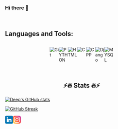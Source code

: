 ### Hi there 👋

<!-- ![Profile View Counter](https://komarev.com/ghpvc/?username=iDeepverma) -->
<br>

## Languages and Tools:
<div style="  display: flex;justify-content: center;">


  [<img align="left" alt="Git" width="30px" src="https://github.com/sahilsingh2402/sahilsingh2402/blob/main/files_ss2402/git.svg" />](https://git-scm.com/)

  [<img align="left" alt="PYTHON" width="30px" src="https://github.com/sahilsingh2402/sahilsingh2402/blob/main/files_ss2402/python.svg" />](https://www.python.org/)

  [<img align="left" alt="HTML" width="30px" src="https://github.com/sahilsingh2402/sahilsingh2402/blob/main/files_ss2402/html.svg" />](https://html.com/)

  [<img align="left" alt="C" width="30px" src="https://github.com/sahilsingh2402/sahilsingh2402/blob/main/files_ss2402/c-original.svg" />](https://www.cprogramming.com/)

  [<img align="left" alt="CPP" width="30px" src="https://github.com/sahilsingh2402/sahilsingh2402/blob/main/files_ss2402/cpp.svg" />](https://www.cplusplus.com/)

  [<img align="left" alt="Django" width="30px" src="https://github.com/sahilsingh2402/sahilsingh2402/blob/main/files_ss2402/django.svg" />](https://www.djangoproject.com/)

  [<img align="left" alt="MYSQL" width="30px" src="https://github.com/sahilsingh2402/sahilsingh2402/blob/main/files_ss2402/mysql.svg" />](https://www.mysql.com/)
</div>
 <br>
<h2 align="center">⚡🔥 Stats 🔥⚡</h2>

[![Deep's GitHub stats](https://github-readme-stats.vercel.app/api?username=iDeepverma&theme=dracula&hide_border=true)](https://github.com/iDeepverma/iDeepverma)

[![GitHub Streak](https://github-readme-streak-stats.herokuapp.com?user=iDeepverma&theme=dracula&hide_border=true&date_format=j%20M%5B%20Y%5D)](https://git.io/streak-stats)


<!-- [![Gmail Badge](https://img.shields.io/badge/-Deepanshu-c14438?style=flat-square&logo=Gmail&logoColor=white&link=mailto:73387559+iDeepverma@users.noreply.github.com)](mailto:73387559+iDeepverma@users.noreply.github.com) -->
[<img align="left" alt="Deep | LinkedIn" width="26px" src="https://github.com/Gourav-Kr/Gourav-Kr/blob/main/Img/linkedin.png" />](https://www.linkedin.com/in/deepanshu-verma-901754206/)
[<img align="left" alt="Deep | Instagram" width="26px" src="https://github.com/Gourav-Kr/Gourav-Kr/blob/main/Img/instagram.png" />](https://www.instagram.com/i.deep.verma/)

